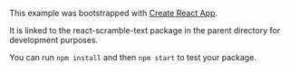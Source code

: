 This example was bootstrapped with [Create React App](https://github.com/facebook/create-react-app).

It is linked to the react-scramble-text package in the parent directory for development purposes.

You can run `npm install` and then `npm start` to test your package.
